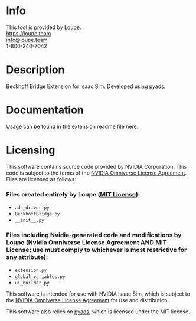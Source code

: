# Info
This tool is provided by Loupe.  
https://loupe.team  
info@loupe.team  
1-800-240-7042

# Description

Beckhoff Bridge Extension for Isaac Sim. Developed using [pyads](https://github.com/stlehmann/pyads).
# Documentation

Usage can be found in the extension readme file [here](loupe.beckhoff_bridge/docs/README.md).

# Licensing
This software contains source code provided by NVIDIA Corporation. This code is subject to the terms of the [NVIDIA Omniverse License Agreement](https://docs.omniverse.nvidia.com/isaacsim/latest/common/NVIDIA_Omniverse_License_Agreement.html). Files are licensed as follows:

### Files created entirely by Loupe ([MIT License](LICENSE)):
* `ads_driver.py`
* `BeckhoffBridge.py`
* `__init__.py`

### Files including Nvidia-generated code and modifications by Loupe (Nvidia Omniverse License Agreement AND MIT License; use must comply to whichever is most restrictive for any attribute):
* `extension.py`
* `global_variables.py`
* `ui_builder.py`

This software is intended for use with NVIDIA Isaac Sim, which is subject to the [NVIDIA Omniverse License Agreement](https://docs.omniverse.nvidia.com/isaacsim/latest/common/NVIDIA_Omniverse_License_Agreement.html) for use and distribution.

This software also relies on [pyads](https://github.com/stlehmann/pyads), which is licensed under the MIT license.
